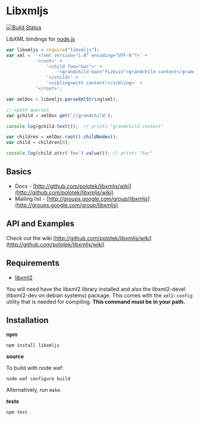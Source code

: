 # Libxmljs
[![Build Status](https://secure.travis-ci.org/polotek/libxmljs.png)](http://travis-ci.org/polotek/libxmljs)

LibXML bindings for [node.js](http://nodejs.org/)

```javascript
var libxmljs = require("libxmljs");
var xml =  '<?xml version="1.0" encoding="UTF-8"?>' +
           '<root>' +
               '<child foo="bar">' +
                   '<grandchild baz="fizbuzz">grandchild content</grandchild>' +
               '</child>' +
               '<sibling>with content!</sibling>' +
           '</root>';

var xmlDoc = libxmljs.parseXmlString(xml);

// xpath queries
var gchild = xmlDoc.get('//grandchild');

console.log(gchild.text());  // prints "grandchild content"

var children = xmlDoc.root().childNodes();
var child = children[0];

console.log(child.attr('foo').value()); // prints "bar"
```

## Basics

* Docs - [http://github.com/polotek/libxmljs/wiki](http://github.com/polotek/libxmljs/wiki)
* Mailing list - [http://groups.google.com/group/libxmljs](http://groups.google.com/group/libxmljs)

## API and Examples

Check out the wiki [http://github.com/polotek/libxmljs/wiki](http://github.com/polotek/libxmljs/wiki)

## Requirements

* [libxml2](http://www.xmlsoft.org/)

You will need have the libxml2 library installed and also the libxml2-devel (libxml2-dev on debian systems)
package. This comes with the `xml2-config` utility that is needed for
compiling.  **This command must be in your path.**

## Installation

**npm**

    npm install libxmljs

**source**

To build with node waf:

    node-waf configure build

Alternatively, run `make`.

**tests**

    npm test
